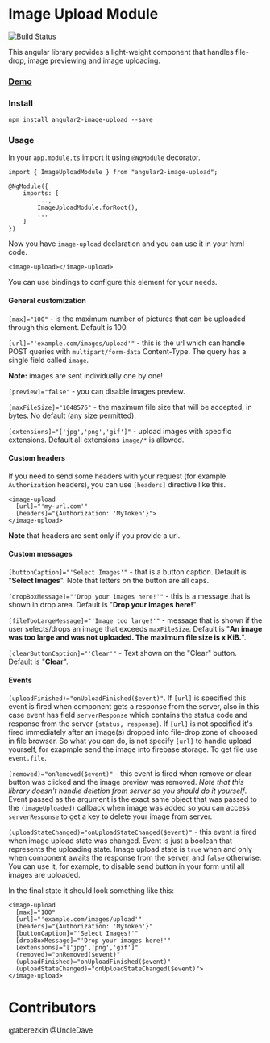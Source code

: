 # Image Upload Module
[![Build Status](https://travis-ci.org/aberezkin/ng2-image-upload.svg?branch=master)](https://travis-ci.org/aberezkin/ng2-image-upload)

This angular library provides a light-weight component that handles file-drop, image previewing and image uploading.

### [Demo](https://aberezkin.github.io/ng2-image-upload/)

### Install

`npm install angular2-image-upload --save`

### Usage

In your `app.module.ts` import it using `@NgModule` decorator.

  `import { ImageUploadModule } from "angular2-image-upload";`
  
    @NgModule({
        imports: [
            ...,
            ImageUploadModule.forRoot(),
            ...
        ]
    })

Now you have `image-upload` declaration and you can use it in your html code.

    <image-upload></image-upload>

You can use bindings to configure this element for your needs.

#### General customization

`[max]="100"` - is the maximum number of pictures that can be uploaded through this element. Default is 100.

`[url]="'example.com/images/upload'"` - this is the url which can handle POST queries with `multipart/form-data` 
Content-Type. The query has a single field called `image`.

**Note:** images are sent individually one by one!

`[preview]="false"` - you can disable images preview.

`[maxFileSize]="1048576"` - the maximum file size that will be accepted, in bytes. No default (any size permitted).

`[extensions]="['jpg','png','gif']"` - upload images with specific extensions. Default all extensions `image/*` is allowed.

#### Custom headers

If you need to send some headers with your request (for example `Authorization` headers), 
you can use `[headers]` directive like this.

    <image-upload 
      [url]="'my-url.com'"
      [headers]="{Authorization: 'MyToken'}">
    </image-upload>

**Note** that headers are sent only if you provide a url.

#### Custom messages

`[buttonCaption]="'Select Images'"` - that is a button caption. Default is "**Select Images**". Note that letters on the button are all caps.

`[dropBoxMessage]="'Drop your images here!'"` - this is a message that is shown in drop area. Default is "**Drop your images here!**".

`[fileTooLargeMessage]="'Image too large!'"` - message that is shown if the user selects/drops an image that exceeds `maxFileSize`. Default is "**An image was too large and was not uploaded. The maximum file size is x KiB.**".

`[clearButtonCaption]="'Clear'"` - Text shown on the "Clear" button. Default is "**Clear**".

#### Events

`(uploadFinished)="onUploadFinished($event)"`. If `[url]` is specified this event is fired when component gets a response from the server, also in this case event has field `serverResponse` which contains the status code and response from the server `{status, response}`. If `[url]` is not specified it's fired immediately after an image(s) dropped into file-drop zone of choosed in file browser. So what you can do, is not specify `[url]` to handle upload yourself, for exapmple send the image into firebase storage. To get file use `event.file`.

`(removed)="onRemoved($event)"` - this event is fired when remove or clear button was clicked and the image preview was removed. *Note that this library doesn't handle deletion from server so you should do it yourself*. Event passed as the argument is the exact same object that was passed to the `(imageUploaded)` callback when image was added so you can access `serverResponse` to get a key to delete your image from server.

`(uploadStateChanged)="onUploadStateChanged($event)"` - this event is fired when image upload state was changed. Event is just a boolean that represents the uploading state. Image upload state is `true` when and only when component awaits the response from the server, and `false` otherwise. You can use it, for example, to disable send button in your form until all images are uploaded.

In the final state it should look something like this:

    <image-upload
      [max]="100"
      [url]="'example.com/images/upload'"
      [headers]="{Authorization: 'MyToken'}"
      [buttonCaption]="'Select Images!'"
      [dropBoxMessage]="'Drop your images here!'"
      [extensions]="['jpg','png','gif']"
      (removed)="onRemoved($event)"
      (uploadFinished)="onUploadFinished($event)"
      (uploadStateChanged)="onUploadStateChanged($event)">
    </image-upload>

# Contributors

@aberezkin
@UncleDave
